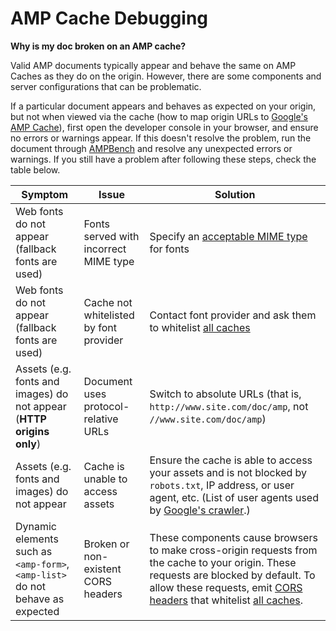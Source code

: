 # AMP Cache Debugging

**Why is my doc broken on an AMP cache?**

Valid AMP documents typically appear and behave the same on AMP Caches as they
do on the origin. However, there are some components and server configurations
that can be problematic.

If a particular document appears and behaves as expected on your origin, but not
when viewed via the cache (how to map origin URLs to [Google's AMP Cache](https://developers.google.com/amp/cache/overview#amp-cache-url-format)),
first open the developer console in your browser, and ensure no errors or
warnings appear. If this doesn't resolve the problem, run the document through
[AMPBench](https://ampbench.appspot.com/) and resolve any unexpected errors or
warnings. If you still have a problem after following these steps, check the
table below.

|Symptom|Issue|Solution|
|---|---|---|
|Web fonts do not appear (fallback fonts are used)|Fonts served with incorrect MIME type|Specify an [acceptable MIME type](https://github.com/ampproject/amphtml/blob/master/spec/amp-cache-guidelines.md#mime-types-for-fonts) for fonts|
|Web fonts do not appear (fallback fonts are used)|Cache not whitelisted by font provider|Contact font provider and ask them to whitelist [all caches](https://github.com/ampproject/amphtml/blob/master/spec/amp-cors-requests.md#cors-security-in-amp)|
|Assets (e.g. fonts and images) do not appear (**HTTP origins only**)|Document uses protocol-relative URLs|Switch to absolute URLs (that is, `http://www.site.com/doc/amp`, not `//www.site.com/doc/amp`)|
|Assets (e.g. fonts and images) do not appear|Cache is unable to access assets|Ensure the cache is able to access your assets and is not blocked by `robots.txt`, IP address, or user agent, etc. (List of user agents used by [Google's crawler](https://support.google.com/webmasters/answer/1061943?hl=en).)|
|Dynamic elements such as `<amp-form>`, `<amp-list>` do not behave as expected|Broken or non-existent CORS headers|These components cause browsers to make cross-origin requests from the cache to your origin. These requests are blocked by default. To allow these requests, emit [CORS headers](https://developer.mozilla.org/en-US/docs/Web/HTTP/Access_control_CORS) that whitelist [all caches](https://github.com/ampproject/amphtml/blob/master/spec/amp-cors-requests.md#cors-security-in-amp).|
